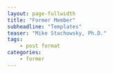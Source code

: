 ```yaml
---
layout: page-fullwidth
title: "Former Member"
subheadline: "Templates"
teaser: "Mike Stachowsky, Ph.D."
tags:
    - post format
categories:
    - former
---
```

